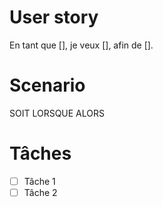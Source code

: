 # User story

En tant que [],
je veux [],
afin de [].

# Scenario

SOIT
LORSQUE
ALORS

# Tâches

- [ ] Tâche 1
- [ ] Tâche 2
